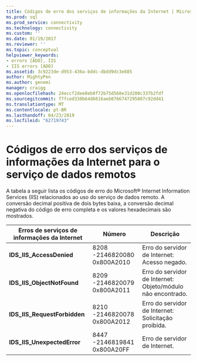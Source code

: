 ```yaml
---
title: Códigos de erro dos serviços de informações da Internet | Microsoft Docs
ms.prod: sql
ms.prod_service: connectivity
ms.technology: connectivity
ms.custom: ''
ms.date: 01/19/2017
ms.reviewer: ''
ms.topic: conceptual
helpviewer_keywords:
- errors [ADO], IIS
- IIS errors [ADO]
ms.assetid: 3c9223de-d953-436a-bddc-dbdd9dc3e685
author: MightyPen
ms.author: genemi
manager: craigg
ms.openlocfilehash: 24eccf2dee8eb8f72b75d568e31d200c337b2fdf
ms.sourcegitcommit: f7fced330b64d6616aeb8766747295807c92dd41
ms.translationtype: MT
ms.contentlocale: pt-BR
ms.lasthandoff: 04/23/2019
ms.locfileid: "62719743"
---
```

# <a name="internet-information-services-error-codes-for-remote-data-service"></a>Códigos de erro dos serviços de informações da Internet para o serviço de dados remotos
A tabela a seguir lista os códigos de erro do Microsoft® Internet Information Services (IIS) relacionados ao uso do serviço de dados remoto. A conversão decimal positiva de dois bytes baixa, a conversão decimal negativa do código de erro completa e os valores hexadecimais são mostrados.

|Erros de serviços de informações da Internet|Número|Descrição|
|------------------------------------------|------------|-----------------|
|**IDS_IIS_AccessDenied**|8208 -2146820080 0x800A2010|Erro do servidor de Internet: Acesso negado.|
|**IDS_IIS_ObjectNotFound**|8209 -2146820079 0x800A2011|Erro do servidor de Internet: Objeto/módulo não encontrado.|
|**IDS_IIS_RequestForbidden**|8210 -2146820078 0x800A2012|Erro do servidor de Internet: Solicitação proibida.|
|**IDS_IIS_UnexpectedError**|8447 -2146819841 0x800A20FF|Erro de servidor de Internet.|
